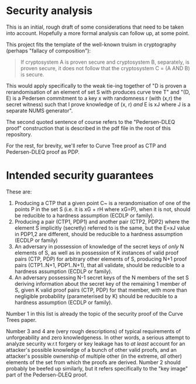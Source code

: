 # Security analysis

This is an initial, rough draft of some considerations that need to be taken into account. Hopefully a more formal analysis can follow up, at some point.

This project fits the template of the well-known truism in cryptography (perhaps "fallacy of composition"):

> If cryptosystem A is proven secure and cryptosystem B, separately, is proven secure, it does not follow that the cryptosystem C = (A AND B) is secure.

This would apply specifically to the weak tie-ing together of "D is proven a rerandomisation of an element of set S with produces curve tree T" and "(D, E) is a Pedersen commitment to a key x with randomness r (with (x,r) the secret witness) such that I prove knowledge of (x, r) *and* E is xJ where J is a separate NUMS generator".

The second quoted sentence of course refers to the "Pedersen-DLEQ proof" construction that is described in the pdf file in the root of this repository.

For the rest, for brevity, we'll refer to Curve Tree proof as CTP and Pedersen-DLEQ proof as PDP.

# Intended security guarantees

These are:

1. Producing a CTP that a given point C~ is a rerandomisation of one of the points P in the set S (i.e. it is xG + rH where xG=P), when it is not, should be reducible to a hardness assumption (ECDLP or family).
2. Producing a pair (CTP1, PDP1) and another pair (CTP2, PDP2) where the element S implicitly (secretly) referred to is the same, but the E=xJ value in PDP1,2 are different, should be reducible to a hardness assumption (ECDLP or family)
3. An adversary in possession of knowledge of the secret keys of *only* N elements of S, as well as in possession of K instances of valid proof pairs (CTP, PDP) for arbitrary other elements of S, producing N+1 proof pairs (CTP1..N+1, PDP1..N+1), that all validate, should be reducible to a hardness assumption (ECDLP or family).
4. An adversary possessing N-1 secret keys of the N members of the set S deriving information about the secret key of the remaining 1 member of S, given K valid proof pairs (CTP, PDP) for that member, with more than negligible probability (parameterised by K) should be reducible to a hardness assumption (ECDLP or family).

Number 1 in this list is already the topic of the security proof of the Curve Trees paper.

Number 3 and 4 are (very rough descriptions) of typical requirements of unforgeability and zero knowledgeness. In other words, a serious attempt to analyze security w.r.t forgery or key leakage has to *at least* account for an attacker's possible knowledge of a bunch of other valid proofs, and an attacker's possible ownership of multiple other (in the extreme, *all* other) elements of the set from which the proofs are derived. Number 2 should probably be beefed up similarly, but it refers specifically to the "key image" part of the Pedersen-DLEQ proof.


